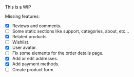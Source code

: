 This is a WIP

Missing features:

- [x] Reviews and comments.
- [ ] Some static sections like support, categories, about, etc...
- [x] Related products.
- [ ] Wishlist.
- [x] User avatar.
- [ ] Fix some elements for the order details page.
- [x] Add or edit addresses.
- [x] Add payment methods.
- [ ] Create product form.